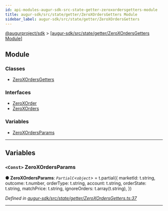 ```yaml
---
id: api-modules-augur-sdk-src-state-getter-zeroxordersgetters-module
title: augur-sdk/src/state/getter/ZeroXOrdersGetters Module
sidebar_label: augur-sdk/src/state/getter/ZeroXOrdersGetters
---
```


[@augurproject/sdk](api-readme.md) > [[augur-sdk/src/state/getter/ZeroXOrdersGetters Module]](api-modules-augur-sdk-src-state-getter-zeroxordersgetters-module.md)

## Module

### Classes

* [ZeroXOrdersGetters](api-classes-augur-sdk-src-state-getter-zeroxordersgetters-zeroxordersgetters.md)

### Interfaces

* [ZeroXOrder](api-interfaces-augur-sdk-src-state-getter-zeroxordersgetters-zeroxorder.md)
* [ZeroXOrders](api-interfaces-augur-sdk-src-state-getter-zeroxordersgetters-zeroxorders.md)

### Variables

* [ZeroXOrdersParams](api-modules-augur-sdk-src-state-getter-zeroxordersgetters-module.md#zeroxordersparams)

---

## Variables

<a id="zeroxordersparams"></a>

### `<Const>` ZeroXOrdersParams

**● ZeroXOrdersParams**: *`PartialC`<`object`>* =  t.partial({
  marketId: t.string,
  outcome: t.number,
  orderType: t.string,
  account: t.string,
  orderState: t.string,
  matchPrice: t.string,
  ignoreOrders: t.array(t.string),
})

*Defined in [augur-sdk/src/state/getter/ZeroXOrdersGetters.ts:37](https://github.com/AugurProject/augur/blob/0787bf1a23/packages/augur-sdk/src/state/getter/ZeroXOrdersGetters.ts#L37)*

___

